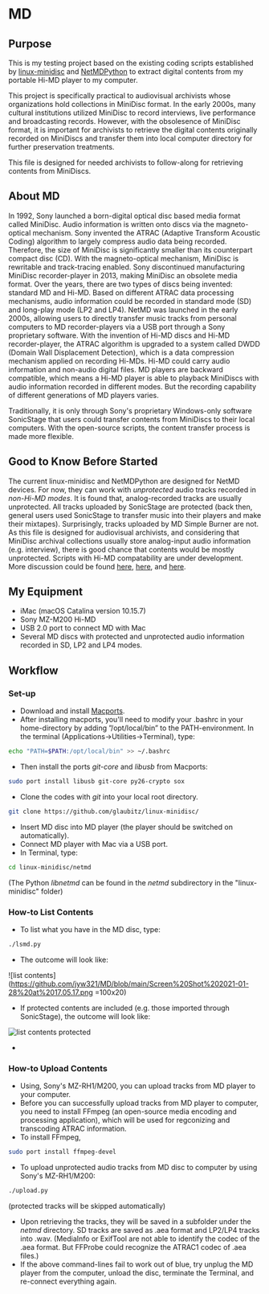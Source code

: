 # MD

## Purpose ##
This is my testing project based on the existing coding scripts established by [linux-minidisc](https://github.com/glaubitz/linux-minidisc) and [NetMDPython](https://wiki.physik.fu-berlin.de/linux-minidisc/doku.php?id=netmdpython#getting_the_code) to extract digital contents from my portable Hi-MD player to my computer. 

This project is specifically practical to audiovisual archivists whose organizations hold collections in MiniDisc format. In the early 2000s, many cultural institutions utilized MiniDisc to record interviews, live performance and broadcasting records. However, with the obsolesence of MiniDisc format, it is important for archivists to retrieve the digital contents originally recorded on MiniDiscs and transfer them into local computer directory for further preservation treatments. 

This file is designed for needed archivists to follow-along for retrieving contents from MiniDiscs.

## About MD ##
In 1992, Sony launched a born-digital optical disc based media format called MiniDisc. Audio information is written onto discs via the magneto-optical mechanism. Sony invented the ATRAC (Adaptive Transform Acoustic Coding) algorithm to largely compress audio data being recorded. Therefore, the size of MiniDisc is significantly smaller than its counterpart compact disc (CD). With the magneto-optical mechanism, MiniDisc is rewritable and track-tracing enabled. Sony discontinued manufacturing MiniDisc recorder-player in 2013, making MiniDisc an obsolete media format. Over the years, there are two types of discs being invented: standard MD and Hi-MD. Based on different ATRAC data processing mechanisms, audio information could be recorded in standard mode (SD) and long-play mode (LP2 and LP4). NetMD was launched in the early 2000s, allowing users to directly transfer music tracks from personal computers to MD recorder-players via a USB port through a Sony proprietary software. With the invention of Hi-MD discs and Hi-MD recorder-player, the ATRAC algorithm is upgraded to a system called DWDD (Domain Wall Displacement Detection), which is a data compression mechanism applied on recording Hi-MDs. Hi-MD could carry audio information and non-audio digital files. 
MD players are backward compatible, which means a Hi-MD player is able to playback MiniDiscs with audio information recorded in different modes. But the recording capability of different generations of MD players varies. 

Traditionally, it is only through Sony's proprietary Windows-only software SonicStage that users could transfer contents from MiniDiscs to their local computers. With the open-source scripts, the content transfer process is made more flexible.

## Good to Know Before Started ##
The current linux-minidisc and NetMDPython are designed for NetMD devices. For now, they can work with *unprotected* audio tracks recorded in *non-Hi-MD modes*. It is found that, analog-recorded tracks are usually unprotected. All tracks uploaded by SonicStage are protected (back then, general users used SonicStage to transfer music into their players and make their mixtapes). Surprisingly, tracks uploaded by MD Simple Burner are not. 
As this file is designed for audiovisual archivists, and considering that MiniDisc archival collections usually store analog-input audio information (e.g. interview), there is good chance that contents would be mostly unprotected.
Scripts with Hi-MD compatability are under development. More discussion could be found [here](https://github.com/gavinbenda/platinum-md/issues/40), [here](https://github.com/gavinbenda/platinum-md/issues/11), and [here](https://wiki.physik.fu-berlin.de/linux-minidisc/doku.php?id=start#source_code).

## My Equipment ##
* iMac (macOS Catalina version 10.15.7) 
* Sony MZ-M200 Hi-MD
* USB 2.0 port to connect MD with Mac
* Several MD discs with protected and unprotected audio information recorded in SD, LP2 and LP4 modes.

## Workflow ##
### Set-up ###
* Download and install [Macports](http://www.macports.org).
* After installing macports, you'll need to modify your .bashrc in your home-directory by adding ”/opt/local/bin” to the PATH-environment. In the terminal (Applications→Utilities→Terminal), type: 
```bash
echo "PATH=$PATH:/opt/local/bin" >> ~/.bashrc
```
* Then install the ports *git-core* and *libusb* from Macports:
```bash
sudo port install libusb git-core py26-crypto sox
```
* Clone the codes with *git* into your local root directory. 
``` bash
git clone https://github.com/glaubitz/linux-minidisc/
```
* Insert MD disc into MD player (the player should be switched on automatically).
* Connect MD player with Mac via a USB port.
* In Terminal, type:
``` bash
cd linux-minidisc/netmd
```
(The Python *libnetmd* can be found in the *netmd* subdirectory in the "linux-minidisc" folder)

### How-to List Contents ###
* To list what you have in the MD disc, type:
``` bash
./lsmd.py
```
* The outcome will look like:

![list contents](https://github.com/jyw321/MD/blob/main/Screen%20Shot%202021-01-28%20at%2017.05.17.png =100x20)

* If protected contents are included (e.g. those imported through SonicStage), the outcome will look like:

![list contents protected](https://github.com/jyw321/MD/blob/main/Screen%20Shot%202021-01-28%20at%2017.07.00.png)

* 

### How-to Upload Contents ###
* Using, Sony's MZ-RH1/M200, you can upload tracks from MD player to your computer.
* Before you can successfully upload tracks from MD player to computer, you need to install FFmpeg (an open-source media encoding and processing application), which will be used for regconizing and transcoding ATRAC information.
* To install FFmpeg, 
``` bash
sudo port install ffmpeg-devel
```
* To upload unprotected audio tracks from MD disc to computer by using Sony's MZ-RH1/M200:
``` bash
./upload.py
```
(protected tracks will be skipped automatically)
* Upon retrieving the tracks, they will be saved in a subfolder under the *netmd* directory. SD tracks are saved as .aea format and LP2/LP4 tracks into .wav. 
(MediaInfo or ExifTool are not able to identify the codec of the .aea format. But FFProbe could recognize the ATRAC1 codec of .aea files.)
* If the above command-lines fail to work out of blue, try unplug the MD player from the computer, unload the disc, terminate the Terminal, and re-connect everything again.

